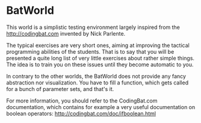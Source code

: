# BatWorld #

This world is a simplistic testing environment largely inspired from
the http://codingbat.com invented by Nick Parlente.

The typical exercises are very short ones, aiming at improving the
tactical programming abilities of the students. That is to say that
you will be presented a quite long list of very little exercises
about rather simple things. The idea is to train you on these
issues until they become automatic to you.

In contrary to the other worlds, the BatWorld does not provide any
fancy abstraction nor visualization. You have to fill a function,
which gets called for a bunch of parameter sets, and that's it.

For more information, you should refer to the CodingBat.com documentation,
which contains for example a very useful documentation on boolean operators:
http://codingbat.com/doc/ifboolean.html

